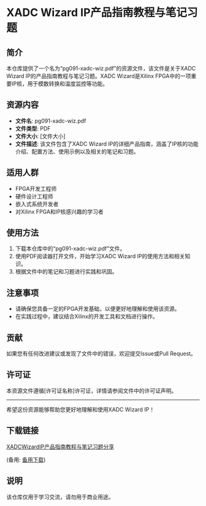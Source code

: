 # XADC Wizard IP产品指南教程与笔记习题

## 简介
本仓库提供了一个名为“pg091-xadc-wiz.pdf”的资源文件，该文件是关于XADC Wizard IP的产品指南教程与笔记习题。XADC Wizard是Xilinx FPGA中的一项重要IP核，用于模数转换和温度监控等功能。

## 资源内容
- **文件名**: pg091-xadc-wiz.pdf
- **文件类型**: PDF
- **文件大小**: [文件大小]
- **文件描述**: 该文件包含了XADC Wizard IP的详细产品指南，涵盖了IP核的功能介绍、配置方法、使用示例以及相关的笔记和习题。

## 适用人群
- FPGA开发工程师
- 硬件设计工程师
- 嵌入式系统开发者
- 对Xilinx FPGA和IP核感兴趣的学习者

## 使用方法
1. 下载本仓库中的“pg091-xadc-wiz.pdf”文件。
2. 使用PDF阅读器打开文件，开始学习XADC Wizard IP的使用方法和相关知识。
3. 根据文件中的笔记和习题进行实践和巩固。

## 注意事项
- 请确保您具备一定的FPGA开发基础，以便更好地理解和使用该资源。
- 在实践过程中，建议结合Xilinx的开发工具和文档进行操作。

## 贡献
如果您有任何改进建议或发现了文件中的错误，欢迎提交Issue或Pull Request。

## 许可证
本资源文件遵循[许可证名称]许可证，详情请参阅文件中的许可证声明。

---
希望这份资源能够帮助您更好地理解和使用XADC Wizard IP！

## 下载链接
[XADCWizardIP产品指南教程与笔记习题分享](https://pan.quark.cn/s/8b4e0d6e9caf) 

(备用: [备用下载](https://pan.baidu.com/s/1CjzYsidswqOI1pl_CcqBpQ?pwd=1234))

## 说明

该仓库仅用于学习交流，请勿用于商业用途。
